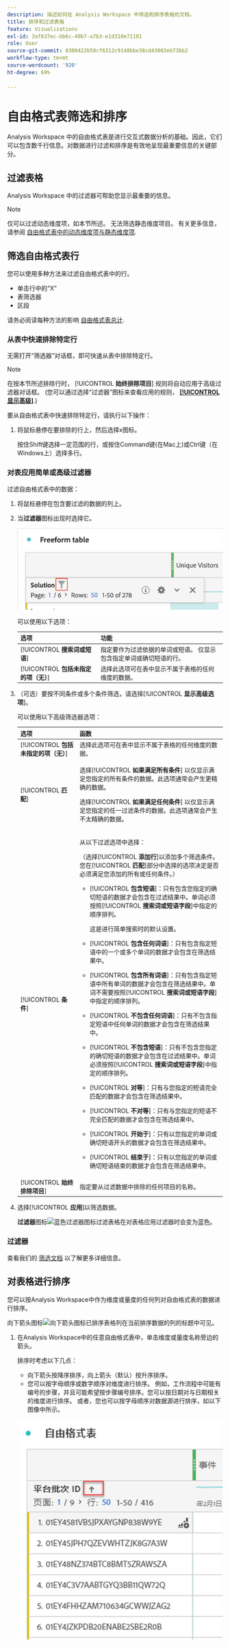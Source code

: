 ```yaml
---
description: 描述如何在 Analysis Workspace 中筛选和排序表格的文档。
title: 排序和过滤表格
feature: Visualizations
exl-id: 3af637ec-bb6c-49b7-a7b3-e1d310e71101
role: User
source-git-commit: 0300422b50cf6312c9148bbe38cd43003eb73bb2
workflow-type: tm+mt
source-wordcount: '920'
ht-degree: 69%

---
```


# 自由格式表筛选和排序

Analysis Workspace 中的自由格式表是进行交互式数据分析的基础。因此，它们可以包含数千行信息。对数据进行过滤和排序是有效地呈现最重要信息的关键部分。

<!--The following video covers filter and sort options in Analysis Workspace, in addition to pagination options:

>[!VIDEO](https://video.tv.adobe.com/v/23968)-->

## 过滤表格

Analysis Workspace 中的过滤器可帮助您显示最重要的信息。

>[!NOTE]
>
> 仅可以过滤动态维度项，如本节所述。 无法筛选静态维度项目。 有关更多信息，请参阅 [自由格式表中的动态维度项与静态维度项](/help/analysis-workspace/visualizations/freeform-table/column-row-settings/manual-vs-dynamic-rows.md).

## 筛选自由格式表行

您可以使用多种方法来过滤自由格式表中的行。 

- 单击行中的“X”
- 表筛选器
- 区段

请务必阅读每种方法的影响 [自由格式表总计](/help/analysis-workspace/visualizations/freeform-table/workspace-totals.md).

### 从表中快速排除特定行

无需打开“筛选器”对话框，即可快速从表中排除特定行。

>[!NOTE]
>
>在按本节所述排除行时， [!UICONTROL **始终排除项目**] 规则将自动应用于高级过滤器对话框。 (您可以通过选择“过滤器”图标来查看应用的规则， [**[!UICONTROL 显示高级]**](#apply-a-simple-or-advanced-filter-to-a-table).)

要从自由格式表中快速排除特定行，请执行以下操作：

1. 将鼠标悬停在要排除的行上，然后选择x图标。

   按住Shift键选择一定范围的行，或按住Command键(在Mac上)或Ctrl键（在Windows上）选择多行。

<!--### Right-click > Delete selected rows

Note: this option does not seem to work. AN-338422

1. Select 1 or more rows. 
1. Right-click and select **[!UICONTROL Delete Selected Rows]**. 

   This action will remove the rows from the table and apply a table filter.-->


### 对表应用简单或高级过滤器

过滤自由格式表中的数据：

1. 将鼠标悬停在包含要过滤的数据的列上。 <!--only some types of columns show the filter... Which? Just Dimensions?-->

1. 当&#x200B;**过滤器**&#x200B;图标出现时选择它。

   ![突出显示过滤器图标的自由格式表。](assets/table-filter-icon.png)

   可以使用以下选项：

   | 选项 | 功能 |
   |---------|----------|
   | [!UICONTROL **搜索词或短语**] | 指定要作为过滤依据的单词或短语。 仅显示包含指定单词或确切短语的行。 |
   | [!UICONTROL **包括未指定的项（无）**] | 选择此选项可在表中显示不属于表格的任何维度的数据。<!--what is this?--> |

1. （可选）要按不同条件或多个条件筛选，请选择&#x200B;[!UICONTROL **显示高级选项**]。

   可以使用以下高级筛选器选项：

   | 选项 | 函数 |
   |---------|----------|
   | [!UICONTROL **包括未指定的项（无）**] | 选择此选项可在表中显示不属于表格的任何维度的数据。<!--what is this?--> |
   | [!UICONTROL **匹配**] | <p>选择&#x200B;[!UICONTROL **如果满足所有条件**] 以仅显示满足您指定的所有条件的数据。此选项通常会产生更精确的数据。</p> <p>选择&#x200B;[!UICONTROL **如果满足任何条件**] 以仅显示满足您指定的任一过滤条件的数据。此选项通常会产生不太精确的数据。</p> |
   | [!UICONTROL **条件**] | <p>从以下过滤选项中选择：</p><p>（选择&#x200B;[!UICONTROL **添加行**]&#x200B;以添加多个筛选条件。您在&#x200B;[!UICONTROL **匹配**]&#x200B;部分中选择的选项决定是否必须满足您添加的所有或任何条件。）</p><ul><li><p>[!UICONTROL **包含短语**]：只有包含您指定的确切短语的数据才会包含在过滤结果中。单词必须按照&#x200B;[!UICONTROL **搜索词或短语字段**]&#x200B;中指定的顺序排列。<p>这是进行简单搜索时的默认设置。</p></p></li><li><p>[!UICONTROL **包含任何词语**]：只有包含指定短语中的一个或多个单词的数据才会包含在筛选结果中。 </p></li><li><p>[!UICONTROL **包含所有词语**]：只有包含指定短语中所有单词的数据才会包含在筛选结果中。单词不需要按照&#x200B;[!UICONTROL **搜索词或短语字段**]&#x200B;中指定的顺序排列。</p></li><li><p>[!UICONTROL **不包含任何词语**]：只有不包含指定短语中任何单词的数据才会包含在筛选结果中。 </p></li><li><p>[!UICONTROL **不包含短语**]：只有不包含您指定的确切短语的数据才会包含在过滤结果中。单词必须按照&#x200B;[!UICONTROL **搜索词或短语字段**]&#x200B;中指定的顺序排列。</p></li><li><p>[!UICONTROL **对等**]：只有与您指定的短语完全匹配的数据才会包含在筛选结果中。 </p></li><li><p>[!UICONTROL **不对等**]：只有与您指定的短语不完全匹配的数据才会包含在筛选结果中。 </p></li><li><p>[!UICONTROL **开始于**]：只有以您指定的单词或确切短语开头的数据才会包含在筛选结果中。 </p></li><li><p>[!UICONTROL **结束于**]：只有以您指定的单词或确切短语结束的数据才会包含在筛选结果中。 </p></li></ul> |
   | [!UICONTROL **始终排除项目**] | 指定要从过滤数据中排除的任何项目的名称。 |

1. 选择&#x200B;[!UICONTROL **应用**]&#x200B;以筛选数据。

   **过滤器**&#x200B;图标![蓝色过滤器图标过滤表格](https://spectrum.adobe.com/static/icons/workflow_18/Smock_Filter_18_N.svg)在对表格应用过滤器时会变为蓝色。

### 过滤器

查看我们的 [筛选文档](/help/components/filters/filters-overview.md) 以了解更多详细信息。

## 对表格进行排序

您可以按Analysis Workspace中作为维度或量度的任何列对自由格式表的数据进行排序。

向下箭头图标![向下箭头图标已排序表格列](https://spectrum.adobe.com/static/icons/workflow_18/Smock_ArrowDown_18_N.svg)在当前排序数据的列的标题中可见。

1. 在Analysis Workspace中的任意自由格式表中，单击维度或量度名称旁边的箭头。

   排序时考虑以下几点：

   - 向下箭头按降序排序，向上箭头（默认）按升序排序。
   - 您可以按字母顺序或数字顺序对维度进行排序。 例如，工作流程中可能有编号的步骤，并且可能希望按步骤编号排序。您可以按日期对与日期相关的维度进行排序。 或者，您也可以按字母顺序对数据源进行排序，如以下图像中所示。

   ![突出显示排序图标的数据源视图。](assets/sort-dimensions.png)


